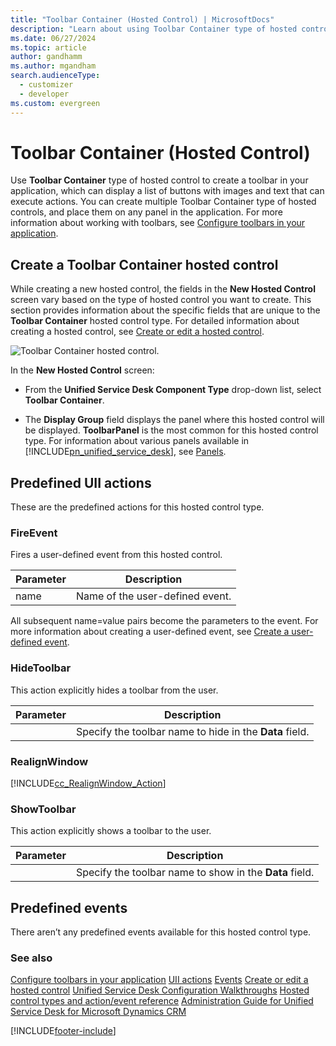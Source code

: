 ```yaml
---
title: "Toolbar Container (Hosted Control) | MicrosoftDocs"
description: "Learn about using Toolbar Container type of hosted control to configure toolbars in Unified Service Desk."
ms.date: 06/27/2024
ms.topic: article
author: gandhamm
ms.author: mgandham
search.audienceType: 
  - customizer
  - developer
ms.custom: evergreen
---
```

# Toolbar Container (Hosted Control)
Use **Toolbar Container** type of hosted control to create a toolbar in your application, which can display a list of buttons with images and text that can execute actions. You can create multiple Toolbar Container type of hosted controls, and place them on any panel in the application. For more information about working with toolbars, see [Configure toolbars in your application](../unified-service-desk/configure-toolbars-application.md).

<a name="Create"></a>
## Create a Toolbar Container hosted control

 While creating a new hosted control, the fields in the **New Hosted Control** screen vary based on the type of hosted control you want to create. This section provides information about the specific fields that are unique to the **Toolbar Container** hosted control type. For detailed information about creating a hosted control, see [Create or edit a hosted control](../unified-service-desk/create-edit-hosted-control.md).

 ![Toolbar Container hosted control.](../unified-service-desk/media/crm-itpro-usd-toolbarhostedcontrol.png "Toolbar Container hosted control")

 In the **New Hosted Control** screen:

- From the **Unified Service Desk Component Type** drop-down list, select **Toolbar Container**.

- The **Display Group** field displays the panel where this hosted control will be displayed. **ToolbarPanel** is the most common for this hosted control type. For information about various panels available in [!INCLUDE[pn_unified_service_desk](../includes/pn-unified-service-desk.md)], see [Panels](../unified-service-desk/panels-panel-types-panel-layouts.md#Panels).

<a name="Actions"></a>
## Predefined UII actions
 These are the predefined actions for this hosted control type.

### FireEvent
 Fires a user-defined event from this hosted control.

|Parameter|Description|
|---------------|-----------------|
|name|Name of the user-defined event.|

 All subsequent name=value pairs become the parameters to the event. For more information about creating a user-defined event, see [Create a user-defined event](../unified-service-desk/create-user-defined-event.md).

### HideToolbar
 This action explicitly hides a toolbar from the user.

|Parameter|Description|
|---------------|-----------------|
||Specify the toolbar name to hide in the **Data** field.|

### RealignWindow
[!INCLUDE[cc_RealignWindow_Action](../includes/cc-realignwindow-action.md)]

### ShowToolbar
 This action explicitly shows a toolbar to the user.

|Parameter|Description|
|---------------|-----------------|
||Specify the toolbar name to show in the **Data** field.|

<a name="Events"></a>
## Predefined events
 There aren’t any predefined events available for this hosted control type.

### See also
 [Configure toolbars in your application](../unified-service-desk/configure-toolbars-application.md)
 [UII actions](../unified-service-desk/uii-actions.md)
 [Events](../unified-service-desk/events.md)
 [Create or edit a hosted control](../unified-service-desk/create-edit-hosted-control.md)
 [Unified Service Desk Configuration Walkthroughs](../unified-service-desk/unified-service-desk-configuration-walkthroughs.md)
 [Hosted control types and action/event reference](../unified-service-desk/hosted-control-types-action-event-reference.md)
 [Administration Guide for Unified Service Desk for Microsoft Dynamics CRM](/previous-versions/dynamicsusd-2/administrators-guide/dn499779(v=usd.2))


[!INCLUDE[footer-include](../includes/footer-banner.md)]
